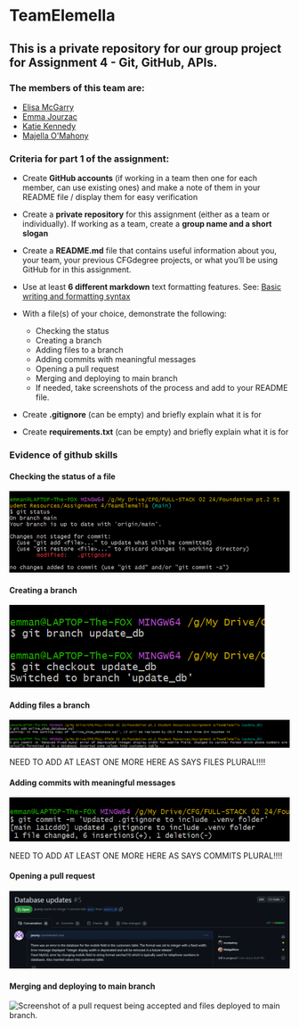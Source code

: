 # TeamElemella
## This is a private repository for our group project for Assignment 4 - Git, GitHub, APIs.

### The members of this team are:
+ [Elisa McGarry](https://github.com/mcstastney)
+ [Emma Jourzac](https://github.com/jourzy)
+ [Katie Kennedy](https://github.com/KatieCodes365)
+ [Majella O'Mahony](https://github.com/MadgeMom)

### Criteria for part 1 of the assignment:
+	Create **GitHub accounts** (if working in a team then one for each member, can use existing ones) and make a note of them in your README file / display them for easy verification
+	Create a **private repository** for this assignment (either as a team or individually). If working as a team, create a **group name and a short slogan**
+	Create a **README.md** file that contains useful information about you, your team, your previous CFGdegree projects, or what you’ll be using GitHub for in this assignment.
+	Use at least **6 different markdown** text formatting features. See: [Basic writing and formatting syntax ](https://docs.github.com/en/get-started/writing-on-github/getting-started-with-writing-and-formatting-on-github/basic-writing-and-formatting-syntax)

+	With a file(s) of your choice, demonstrate the following: 
    - Checking the status
    - Creating a branch 
    - Adding files to a branch 
    - Adding commits with meaningful messages 
    - Opening a pull request 
    - Merging and deploying to main branch
    - If needed, take screenshots of the process and add to your README file.

+	Create **.gitignore** (can be empty) and briefly explain what it is for
+	Create **requirements.txt** (can be empty) and briefly explain what it is for

### Evidence of github skills

#### Checking the status of a file

![Screenshot of a git status command showing a file that has been modified.](/assets/images/check_status.png?raw=true)

#### Creating a branch

![Screenshot of a branch being created.](/assets/images/create_branch.png?raw=true)

#### Adding files a branch

![Screenshot of a file being added to a branch.](/assets/images/add_file_branch1.png?raw=true)

NEED TO ADD AT LEAST ONE MORE HERE AS SAYS FILES PLURAL!!!!

#### Adding commits with meaningful messages

![Screenshot of a commit with a meaningful message.](/assets/images/commit_message1.png?raw=true)

NEED TO ADD AT LEAST ONE MORE HERE AS SAYS COMMITS PLURAL!!!!

#### Opening a pull request

![Screenshot showing an open pull request.](/assets/images/pull_request3.png?raw=true)

#### Merging and deploying to main branch

![Screenshot of a pull request being accepted and files deployed to main branch.](/assets/images/?????.png?raw=true)




